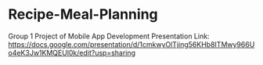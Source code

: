 # Recipe-Meal-Planning
 Group 1 Project of Mobile App Development
Presentation Link:
https://docs.google.com/presentation/d/1cmkwyOlTjing56KHb8ITMwy966Uo4eK3Jw1KMQEUl0k/edit?usp=sharing
